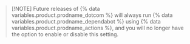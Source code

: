 > [!NOTE] Future releases of {% data variables.product.prodname_dotcom %} will always run {% data variables.product.prodname_dependabot %} using {% data variables.product.prodname_actions %}, and you will no longer have the option to enable or disable this setting.
